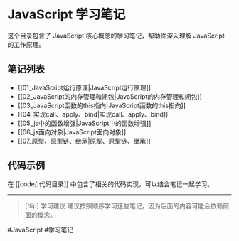 # JavaScript 学习笔记

这个目录包含了 JavaScript 核心概念的学习笔记，帮助你深入理解 JavaScript 的工作原理。

## 笔记列表

-   [[01_JavaScript运行原理|JavaScript运行原理]]
-   [[02_JavaScript的内存管理和闭包|JavaScript的内存管理和闭包]]
-   [[03_JavaScript函数的this指向|JavaScript函数的this指向]]
-   [[04_实现call、apply、bind|实现call、apply、bind]]
-   [[05_js中的函数增强|JavaScript中的函数增强]]
-   [[06_js面向对象|JavaScript面向对象]]
-   [[07_原型、原型链、继承|原型、原型链、继承]]

## 代码示例

在 [[code/|代码目录]] 中包含了相关的代码实现，可以结合笔记一起学习。

---

> [!tip] 学习建议
> 建议按照顺序学习这些笔记，因为后面的内容可能会依赖前面的概念。

#JavaScript #学习笔记
